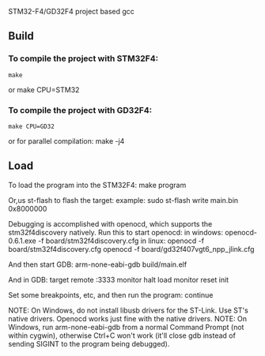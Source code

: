 STM32-F4/GD32F4 project based gcc


## Build
### To compile the project with STM32F4:
    make 
or
	make CPU=STM32

### To compile the project with GD32F4:
    make CPU=GD32
or for parallel compilation:
	make -j4

## Load
To load the program into the STM32F4:
	make program

Or,us st-flash to flash the target:
example:
sudo st-flash write main.bin 0x8000000

Debugging is accomplished with openocd, which supports the stm32f4discovery natively.
Run this to start openocd:
in windows:
	openocd-0.6.1.exe -f board/stm32f4discovery.cfg
in linux:
	openocd -f board/stm32f4discovery.cfg
	openocd -f board/gd32f407vgt6_npp_jlink.cfg

And then start GDB:
	arm-none-eabi-gdb build/main.elf

And in GDB:
	target remote :3333
	monitor halt
	load
	monitor reset init

Set some breakpoints, etc, and then run the program:
	continue




NOTE: On Windows, do not install libusb drivers for the ST-Link. Use ST's native drivers. Openocd works just fine with the native drivers.
NOTE: On Windows, run arm-none-eabi-gdb from a normal Command Prompt (not within cygwin), otherwise Ctrl+C won't work (it'll close gdb instead of sending SIGINT to the program being debugged).
